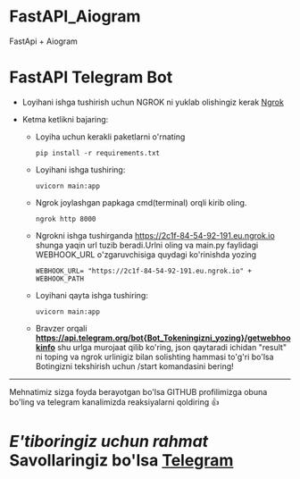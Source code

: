 # FastAPI_Aiogram
FastApi + Aiogram

# FastAPI Telegram Bot


- Loyihani ishga tushirish uchun NGROK ni yuklab olishingiz kerak [Ngrok](https://www.ngrok.com/)

- Ketma ketlikni bajaring:
  - Loyiha uchun kerakli paketlarni o'rnating
      ```
      pip install -r requirements.txt
      ```
      
  - Loyihani ishga tushiring:
      ```
      uvicorn main:app
      ```
      
  - Ngrok joylashgan papkaga cmd(terminal) orqli kirib oling.
      ```
      ngrok http 8000
      ```
      
  - Ngrokni ishga tushirganda  https://2c1f-84-54-92-191.eu.ngrok.io  shunga yaqin url tuzib beradi.Urlni oling va main.py faylidagi WEBHOOK_URL  o'zgaruvchisiga quydagi ko'rinishda yozing
      ```
      WEBHOOK_URL= "https://2c1f-84-54-92-191.eu.ngrok.io" + WEBHOOK_PATH
      ```
      
  - Loyihani qayta ishga tushiring:
      ```
      uvicorn main:app
      ```
      
  -  Bravzer orqali __https://api.telegram.org/bot{Bot_Tokeningizni_yozing}/getwebhookinfo__ shu urlga murojaat qilib ko'ring, json qaytaradi ichidan "result" ni toping va ngrok urlinigiz bilan solishting hammasi to'g'ri bo'lsa Botingizni tekshirish uchun /start komandasini bering!


 <hr>
 Mehnatimiz sizga foyda berayotgan bo'lsa GITHUB profilimizga obuna bo'ling va telegram kanalimizda reaksiyalarni qoldiring 👍
 
# *E'tiboringiz uchun rahmat* Savollaringiz bo'lsa [Telegram](https://t.me/foydamizteg_sin)
